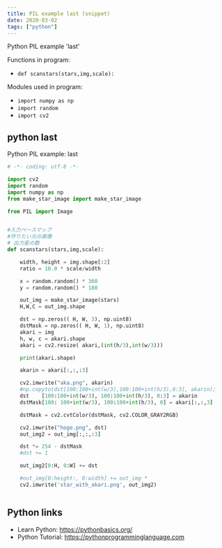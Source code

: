 ```yaml
---
title: PIL example last (snippet)
date: 2020-03-02
tags: ["python"]
---
```

Python PIL example 'last'

Functions in program: 
* `def scanstars(stars,img,scale):`

Modules used in program: 
* `import numpy as np`
* `import random`
* `import cv2`

## python last

Python PIL example: last

```python
# -*- coding: utf-8 -*-

import cv2
import random
import numpy as np
from make_star_image import make_star_image

from PIL import Image


#入力ベースマップ
#作りたい元の画像
# 出力星の数
def scanstars(stars,img,scale):

    width, height = img.shape[:2]
    ratio = 10.0 * scale/width

    x = random.random() * 360
    y = random.random() * 180

    out_img = make_star_image(stars)
    H,W,C = out_img.shape

    dst = np.zeros(( H, W, 3), np.uint8)
    dstMask = np.zeros(( H, W, 1), np.uint8)
    akari = img
    h, w, c = akari.shape
    akari = cv2.resize( akari,(int(h/3),int(w/3)))

    print(akari.shape)

    akarin = akari[:,:,:3]

    cv2.imwrite("aka.png", akarin)
    #np.copyto(dst[100:100+int(w/3),100:100+int(h/3),0:3], akarin);
    dst    [100:100+int(w/3), 100:100+int(h/3), 0:3] = akarin
    dstMask[100: 100+int(w/3), 100:100+int(h/3), 0] = akari[:,:,3]

    dstMask = cv2.cvtColor(dstMask, cv2.COLOR_GRAY2RGB)

    cv2.imwrite("hoge.png", dst)
    out_img2 = out_img[:,:,:3]

    dst *= 254 - dstMask
    #dst += 1

    out_img2[0:H, 0:W] += dst

    #out_img[0:height:, 0:width] += out_img *
    cv2.imwrite('star_with_akari.png', out_img2)



```

## Python links

- Learn Python: https://pythonbasics.org/
- Python Tutorial: https://pythonprogramminglanguage.com
